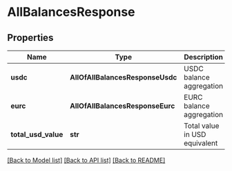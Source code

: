 # AllBalancesResponse

## Properties
Name | Type | Description | Notes
------------ | ------------- | ------------- | -------------
**usdc** | **AllOfAllBalancesResponseUsdc** | USDC balance aggregation | 
**eurc** | **AllOfAllBalancesResponseEurc** | EURC balance aggregation | 
**total_usd_value** | **str** | Total value in USD equivalent | 

[[Back to Model list]](../README.md#documentation-for-models) [[Back to API list]](../README.md#documentation-for-api-endpoints) [[Back to README]](../README.md)

